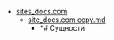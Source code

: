 - <a href = "E:\Node_projects\Node_Way\NBase\_Md\_Index\__Far\_GraphQl\Part_I\content\Docs\sites_docs.com\cat.sites_docs.com\dir.sites_docs.com.md">sites_docs.com</a>
    - <a href = "E:\Node_projects\Node_Way\NBase\_Md\_Index\__Far\_GraphQl\Part_I\content\Docs\sites_docs.com\site_docs.com copy.md">site_docs.com copy.md</a>
        - *# Сущности

